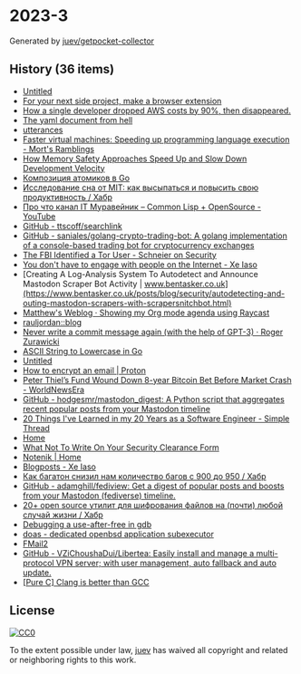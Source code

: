 # 2023-3

Generated by [juev/getpocket-collector](https://github.com/juev/getpocket-collector)

## History (36 items)

- [Untitled](https://blog.kycnot.me/payment-methods-kyc)
- [For your next side project, make a browser extension](https://www.geoffreylitt.com/2023/01/08/for-your-next-side-project-make-a-browser-extension.html)
- [How a single developer dropped AWS costs by 90%, then disappeared.](https://scribe.rip/@maximetopolov/how-a-single-developer-dropped-aws-costs-by-90-then-disappeared-2b46a115103a)
- [The yaml document from hell](https://ruudvanasseldonk.com/2023/01/11/the-yaml-document-from-hell)
- [utterances](https://utteranc.es)
- [Faster virtual machines: Speeding up programming language execution - Mort's Ramblings](https://mort.coffee/home/fast-interpreters/)
- [How Memory Safety Approaches Speed Up and Slow Down Development Velocity](https://verdagon.dev/blog/when-to-use-memory-safe-part-2)
- [Композиция атомиков в Go](https://antonz.ru/atomics-composition/)
- [Исследование сна от MIT: как высыпаться и повысить свою продуктивность / Хабр](https://habr.com/ru/companies/first/articles/710772/)
- [Про что канал IT Муравейник – Common Lisp + OpenSource - YouTube](https://www.youtube.com/watch?v=kBR1XvsK9LM)
- [GitHub - ttscoff/searchlink](https://github.com/ttscoff/searchlink)
- [GitHub - saniales/golang-crypto-trading-bot: A golang implementation of a console-based trading bot for cryptocurrency exchanges](https://github.com/saniales/golang-crypto-trading-bot)
- [The FBI Identified a Tor User - Schneier on Security](https://www.schneier.com/blog/archives/2023/01/the-fbi-identified-a-tor-user.html)
- [You don't have to engage with people on the Internet - Xe Iaso](https://xeiaso.net/blog/lesson-online-feedback)
- [Creating A Log-Analysis System To Autodetect and Announce Mastodon Scraper Bot Activity | www.bentasker.co.uk](https://www.bentasker.co.uk/posts/blog/security/autodetecting-and-outing-mastodon-scrapers-with-scrapersnitchbot.html)
- [Matthew's Weblog · Showing my Org mode agenda using Raycast](https://mken.weblog.lol/2023/01/showing-my-org-mode-agenda-using-raycast)
- [rauljordan::blog](https://rauljordan.com/rust-concepts-i-wish-i-learned-earlier/)
- [Never write a commit message again (with the help of GPT-3) · Roger Zurawicki](https://zura.wiki/post/never-write-a-commit-message-again-with-the-help-of-gpt-3/)
- [ASCII String to Lowercase in Go](https://www.openmymind.net/ASCII_String_To_Lowercase_in_Go/)
- [Untitled](https://www.troyhunt.com/pwned-or-bot/)
- [How to encrypt an email | Proton](https://proton.me/blog/how-to-encrypt-email)
- [Peter Thiel’s Fund Wound Down 8-year Bitcoin Bet Before Market Crash - WorldNewsEra](https://worldnewsera.com/news/finance/stock-market/peter-thiels-fund-wound-down-8-year-bitcoin-bet-before-market-crash/)
- [GitHub - hodgesmr/mastodon_digest: A Python script that aggregates recent popular posts from your Mastodon timeline](https://github.com/hodgesmr/mastodon_digest)
- [20 Things I've Learned in my 20 Years as a Software Engineer - Simple Thread](https://www.simplethread.com/20-things-ive-learned-in-my-20-years-as-a-software-engineer/)
- [Home](https://jamsync.dev/)
- [What Not To Write On Your Security Clearance Form](https://milk.com/wall-o-shame/security_clearance.html)
- [Notenik | Home](https://notenik.app/index.html)
- [Blogposts - Xe Iaso](https://xeiaso.net/blog)
- [Как багатон снизил нам количество багов с 900 до 950 / Хабр](https://habr.com/ru/companies/skyeng/articles/711304/)
- [GitHub - adamghill/fediview: Get a digest of popular posts and boosts from your Mastodon (fediverse) timeline.](https://github.com/adamghill/fediview)
- [20+ open source утилит для шифрования файлов на (почти) любой случай жизни / Хабр](https://habr.com/ru/companies/bastion/articles/711064/)
- [Debugging a use-after-free in gdb](https://pernos.co/examples/use-after-free)
- [doas - dedicated openbsd application subexecutor](https://flak.tedunangst.com/post/doas)
- [FMail2](https://fmail-app.fr)
- [GitHub - VZiChoushaDui/Libertea: Easily install and manage a multi-protocol VPN server; with user management, auto fallback and auto update.](https://github.com/VZiChoushaDui/Libertea)
- [[Pure C] Clang is better than GCC](https://yurichev.org/clang/)

## License

[![CC0](https://mirrors.creativecommons.org/presskit/buttons/88x31/svg/cc-zero.svg)](https://creativecommons.org/publicdomain/zero/1.0/)

To the extent possible under law, [juev](https://github.com/juev) has waived all copyright and related or neighboring rights to this work.
